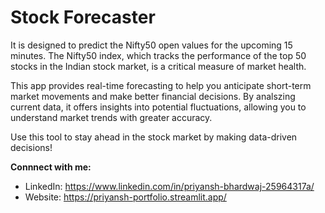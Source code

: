 # Stock Forecaster

It is designed to predict the Nifty50 open values for the upcoming 15 minutes. The Nifty50 index, which tracks the performance of the top 50 stocks in the Indian stock market, is a critical measure of market health.


This app provides real-time forecasting to help you anticipate short-term market movements and make better financial decisions. By analszing current data, it offers insights into potential fluctuations, allowing you to understand market trends with greater accuracy.


Use this tool to stay ahead in the stock market by making data-driven decisions!


**Connnect with me:**
* LinkedIn: https://www.linkedin.com/in/priyansh-bhardwaj-25964317a/
* Website: https://priyansh-portfolio.streamlit.app/